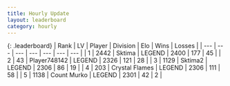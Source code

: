 ```yaml
---
title: Hourly Update
layout: leaderboard
category: hourly
---
```


{: .leaderboard}
| Rank | LV | Player | Division | Elo | Wins | Losses |
| --- | --- | --- | --- | --- | --- | --- |
| <span data-change="0">1</span> | 2442 | <span title="ID: 353063">Sktima</span> | LEGEND | <span data-change="0">2400</span> | <span data-change="0">177</span> | <span data-change="0">45</span> |
| <span data-change="3">2</span> | 43 | <span title="ID: 748142">Player748142</span> | LEGEND | <span data-change="36">2326</span> | <span data-change="7">121</span> | <span data-change="0">28</span> |
| <span data-change="-1">3</span> | 1129 | <span title="ID: 402846">Sktima2</span> | LEGEND | <span data-change="0">2306</span> | <span data-change="0">86</span> | <span data-change="0">19</span> |
| <span data-change="-1">4</span> | 203 | <span title="ID: 725085">Crystal Flames</span> | LEGEND | <span data-change="0">2306</span> | <span data-change="0">111</span> | <span data-change="0">58</span> |
| <span data-change="-1">5</span> | 1138 | <span title="ID: 498323">Count Murko</span> | LEGEND | <span data-change="0">2301</span> | <span data-change="0">42</span> | <span data-change="0">2</span> |